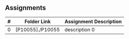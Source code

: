 ##  Assignments

|   #   | Folder Link | Assignment Description |
| :---: | ----------- | ---------------------- |
|   0   | [P10055]./P10055    | description 0          |
